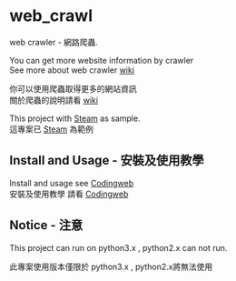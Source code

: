 # web_crawl
web crawler - 網路爬蟲.  

You can get more website information by crawler  
See more about web crawler [wiki](https://en.wikipedia.org/wiki/Web_crawler)  

你可以使用爬蟲取得更多的網站資訊  
關於爬蟲的說明請看 [wiki](https://en.wikipedia.org/wiki/Web_crawler)  

This project with [Steam](http://store.steampowered.com) as sample.  
這專案已 [Steam](http://store.steampowered.com) 為範例

## Install and Usage - 安裝及使用教學

Install and usage see [Codingweb](http://codingweb.tw/2016/05/11/python3-web-crawler-%E7%B6%B2%E8%B7%AF%E7%88%AC%E8%9F%B2%E6%95%99%E5%AD%B8-%E5%AE%89%E8%A3%9D%E8%88%87%E4%BD%BF%E7%94%A8/)  
安裝及使用教學 請看 [Codingweb](http://codingweb.tw/2016/05/11/python3-web-crawler-%E7%B6%B2%E8%B7%AF%E7%88%AC%E8%9F%B2%E6%95%99%E5%AD%B8-%E5%AE%89%E8%A3%9D%E8%88%87%E4%BD%BF%E7%94%A8/)  

## Notice - 注意

This project can run on python3.x , python2.x can not run.

此專案使用版本僅限於 python3.x , python2.x將無法使用
